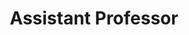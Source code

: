 ---
first_name: Phillip
last_name: Fry
title: "Assistant Professor"
department: ["DMICE", "biostatistics"]
github:
research_interests: [r, computational-workflows]
link: https://twitter.com/philipjfry
orcid: 0000-0002-6207-7068
---